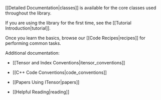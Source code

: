 [[Detailed Documentation|classes]] is available for the core classes used throughout the library.

If you are using the library
for the first time, see the [[Tutorial Introduction|tutorial]].

Once you learn the basics, 
browse our [[Code Recipes|recipes]] for performing common tasks.


Additional documentation:

* [[Tensor and Index Conventions|itensor_conventions]]

* [[C++ Code Conventions|code_conventions]]

* [[Papers Using ITensor|papers]]

* [[Helpful Reading|reading]]
